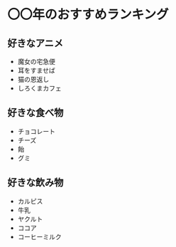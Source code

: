 # 〇〇年のおすすめランキング

## 好きなアニメ
- 魔女の宅急便
- 耳をすませば
- 猫の恩返し
- しろくまカフェ

## 好きな食べ物
- チョコレート
- チーズ
- 飴
- グミ

## 好きな飲み物
- カルピス
- 牛乳
- ヤクルト
- ココア
- コーヒーミルク

